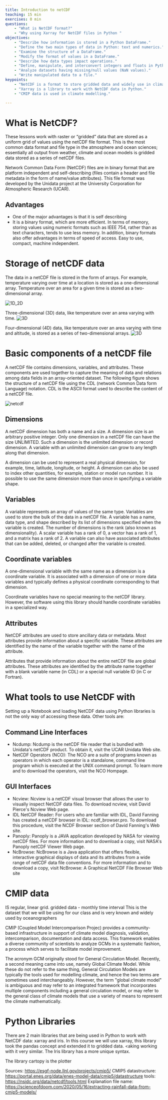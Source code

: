 ```yaml
---
title: Introduction to netCDF
teaching: 15 min
exercises: 0 min
questions:
    - "What is NetCDF format?"
    - "Why using Xarray for NetCDF files in Python "
objectives:
    - "Describe how information is stored in a Python DataFrame."
    - "Define the two main types of data in Python: text and numerics."
    - "Examine the structure of a DataFrame."
    - "Modify the format of values in a DataFrame."
    - "Describe how data types impact operations."
    - "Define, manipulate, and interconvert integers and floats in Python."
    - "Analyze datasets having missing/null values (NaN values)."
    - "Write manipulated data to a file."
keypoints:
    - "NetCDF is a format to store gridded data and widely use in climate science."
    - "Xarray is a library to work with NetCDF data in Python."
    - "CMIP data is used in climate modelling."

---
```


# What is NetCDF?
These lessons work with raster or “gridded” data that are stored as a uniform grid of values using the netCDF file format. This is the most common data format and file type in the atmosphere and ocean sciences; essentially all output from weather, climate and ocean models is gridded data stored as a series of netCDF files.

Network Common Data Form (NetCDF) files are in binary format that are platform independent and self-describing (files contain a header and file metadata in the form of name/value attributes). This file format was developed by the Unidata project at the University Corporation for Atmospheric Research (UCAR).

## Advantages
* One of the major advantages is that it is self describing
* It is a binary format, which are more efficient. In terms of memory, storing values using numeric formats such as IEEE 754, rather than as text characters, tends to use less memory. In addition, binary formats also offer advantages in terms of speed of access. Easy to use, compact, machine independent.


# Storage of netCDF data
The data in a netCDF file is stored in the form of arrays. For example, temperature varying over time at a location is stored as a one-dimensional array. Temperature over an area for a given time is stored as a two-dimensional array.

![1D_2D](../fig/netcdf_1D_2D_array.PNG)


Three-dimensional (3D) data, like temperature over an area varying with time.
![3D](../fig/netcdf_3D.gif)

Four-dimensional (4D) data, like temperature over an area varying with time and altitude, is stored as a series of two-dimensional arrays.
![3D](../fig/netcdf_4D.gif)

# Basic components of a netCDF file
A netCDF file contains dimensions, variables, and attributes. These components are used together to capture the meaning of data and relations among data fields in an array-oriented dataset. The following figure shows the structure of a netCDF file using the CDL (network Common Data form Language) notation. CDL is the ASCII format used to describe the content of a netCDF file.

![netcdf](../fig/netcdf.png)


## Dimensions
A netCDF dimension has both a name and a size. A dimension size is an arbitrary positive integer. Only one dimension in a netCDF file can have the size UNLIMITED. Such a dimension is the unlimited dimension or record dimension. A variable with an unlimited dimension can grow to any length along that dimension.

A dimension can be used to represent a real physical dimension, for example, time, latitude, longitude, or height. A dimension can also be used to index other quantities, for example, station or model run number. It is possible to use the same dimension more than once in specifying a variable shape.

## Variables
A variable represents an array of values of the same type. Variables are used to store the bulk of the data in a netCDF file. A variable has a name, data type, and shape described by its list of dimensions specified when the variable is created. The number of dimensions is the rank (also known as dimensionality). A scalar variable has a rank of 0, a vector has a rank of 1, and a matrix has a rank of 2. A variable can also have associated attributes that can be added, deleted, or changed after the variable is created.

## Coordinate variables
A one-dimensional variable with the same name as a dimension is a coordinate variable. It is associated with a dimension of one or more data variables and typically defines a physical coordinate corresponding to that dimension.

Coordinate variables have no special meaning to the netCDF library. However, the software using this library should handle coordinate variables in a specialized way.

## Attributes
NetCDF attributes are used to store ancillary data or metadata. Most attributes provide information about a specific variable. These attributes are identified by the name of the variable together with the name of the attribute.

Attributes that provide information about the entire netCDF file are global attributes. These attributes are identified by the attribute name together with a blank variable name (in CDL) or a special null variable ID (in C or Fortran).



# What tools to use NetCDF with
Setting up a Notebook and loading NetCDF data using Python libraries is not the only way of accessing these data. Other tools are:

## Command Line Interfaces
* Ncdump: Ncdump is the netCDF file reader that is bundled with Unidata's netCDF product. To obtain it, visit the UCAR Unidata Web site.
* NetCDF Operators (NCO): The NCO are a suite of programs known as operators in which each operator is a standalone, command line program which is executed at the UNIX command prompt. To learn more and to download the operators, visit the NCO Hompage.
## GUI Interfaces
* Ncview: Ncview is a netCDF visual browser that allows the user to visually inspect NetCDF data files. To download ncview, visit David Pierce's Ncview Web page.
* IDL NetCDF Reader: For users who are familiar with IDL, David Fanning has created a netCDF browser in IDL: ncdf_browser.pro. To download this procedure, visit the NCDF Browser section of David Fanning's Web site.
* Panoply: Panoply is a JAVA application developed by NASA for viewing netCDF files. For more information and to download a copy, visit NASA's Panoply netCDF Viewer Web page.
* NcBrowse: NcBrowse is a Java application that offers flexible, interactive graphical displays of data and its attributes from a wide range of netCDF data file conventions. For more information and to download a copy, visit NcBrowse: A Graphical NetCDF File Browser Web site


# CMIP data

IS regular, linear grid. gridded data - monthly time interval
This is the dataset that we will be using for our class and is very known and widely used by oceanographers

CMIP (Coupled Model Intercomparison Projec) provides a community-based infrastructure in support of climate model diagnosis, validation, intercomparison, documentation and data access. This framework enables a diverse community of scientists to analyze GCMs in a systematic fashion, a process which serves to facilitate model improvement.

The acronym GCM originally stood for General Circulation Model. Recently, a second meaning came into use, namely Global Climate Model. While these do not refer to the same thing, General Circulation Models are typically the tools used for modelling climate, and hence the two terms are sometimes used interchangeably. However, the term "global climate model" is ambiguous and may refer to an integrated framework that incorporates multiple components including a general circulation model, or may refer to the general class of climate models that use a variety of means to represent the climate mathematically. 



# Python Libraries
There are 2 main libraries that are being used in Python to work with NetCDF data: xarray and iris. In this course we will use xarray, this library took the pandas concept and extended it to gridded data. <aking working with it very similar. The Iris library has a more unique syntax. 

The library cartopy is the plotter

Sources: https://esgf-node.llnl.gov/projects/cmip5/
CMIP5 datastructure: https://portal.enes.org/data/enes-model-data/cmip5/datastructure
tools: https://nsidc.org/data/netcdf/tools.html
Explanation file name: https://scienceofdoom.com/2020/05/16/extracting-rainfall-data-from-cmip5-models/


